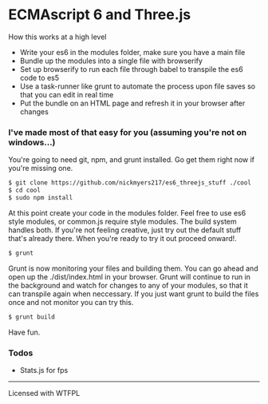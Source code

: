 # ECMAscript 6 and Three.js

How this works at a high level
  - Write your es6 in the modules folder, make sure you have a main file
  - Bundle up the modules into a single file with browserify
  - Set up browserify to run each file through babel to transpile the es6 code to es5
  - Use a task-runner like grunt to automate the process upon file saves so that you can edit in real time
  - Put the bundle on an HTML page and refresh it in your browser after changes

### I've made most of that easy for you (assuming you're not on windows...)

You're going to need git, npm, and grunt installed. Go get them right now if you're missing one.

```sh
$ git clone https://github.com/nickmyers217/es6_threejs_stuff ./cool
$ cd cool
$ sudo npm install
```
At this point create your code in the modules folder. Feel free to use es6 style modules, or common.js require style modules. The build system handles both. If you're not feeling creative, just try out the default stuff that's already there. When you're ready to try it out proceed onward!.
```sh
$ grunt
```
Grunt is now monitoring your files and building them. You can go ahead and open up the ./dist/index.html in your browser. Grunt will continue to run in the background and watch for changes to any of your modules, so that it can transpile again when neccessary. If you just want grunt to build the files once and not monitor you can try this.
```sh
$ grunt build
```
Have fun.

### Todos
 - Stats.js for fps

----
Licensed with WTFPL
